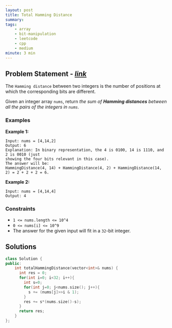 ```yaml
---
layout: post
title: Total Hamming Distance
summary:
tags:
    - array
    - bit-manipulation
    - leetcode
    - cpp
    - medium
minute: 3 min
---
```


## Problem Statement - [*link*](https://leetcode.com/problems/total-hamming-distance)  

The `Hamming distance` between two integers is the number of positions at which the corresponding bits are different.

Given an integer array `nums`, return *the sum of **Hamming distances** between all the pairs of the integers in `nums`.*

### Examples

**Example 1:**   
```
Input: nums = [4,14,2]
Output: 6
Explanation: In binary representation, the 4 is 0100, 14 is 1110, and 2 is 0010 (just
showing the four bits relevant in this case).
The answer will be:
HammingDistance(4, 14) + HammingDistance(4, 2) + HammingDistance(14, 2) = 2 + 2 + 2 = 6.
```

**Example 2:**    
```
Input: nums = [4,14,4]
Output: 4
```

### Constraints
+ `1 <= nums.length <= 10^4`
+ `0 <= nums[i] <= 10^9`
+ The answer for the given input will fit in a `32`-bit integer.

## Solutions

```cpp
class Solution {
public:
    int totalHammingDistance(vector<int>& nums) {
      int res = 0;
      for(int i=0; i<32; i++){
        int s=0;
        for(int j=0; j<nums.size(); j++){
          s += (nums[j]>>i & 1);
        }
        res += s*(nums.size()-s);
      }
      return res;
    }
};
```

